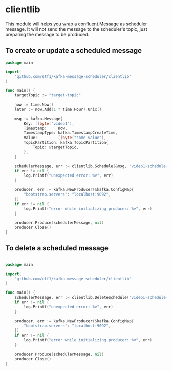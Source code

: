 # clientlib

This module will helps you wrap a confluent.Message as scheduler message.
It will not send the message to the scheduler's topic, just preparing the message to be produced.

## To create or update a scheduled message

```go
package main

import(
    "github.com/etf1/kafka-message-scheduler/clientlib"
)

func main() {
    targetTopic := "target-topic"

    now := time.Now()
    later := now.Add(1 * time.Hour).Unix()

    msg := kafka.Message{
        Key: []byte("video1"),
        Timestamp:     now,
        TimestampType: kafka.TimestampCreateTime,
        Value:         []byte("some value"),
        TopicPartition: kafka.TopicPartition{
            Topic: &targetTopic,
        },
    }

    schedulerMessage, err := clientlib.Schedule(&msg, "video1-schedule-online", later, "scheduler-topic")
    if err != nil {
        log.Printf("unexpected error: %v", err)
    }

    producer, err := kafka.NewProducer(&kafka.ConfigMap{
        "bootstrap.servers": "localhost:9092",
    })
    if err != nil {
        log.Printf("error while initializing producer: %v", err)
    }

    producer.Produce(schedulerMessage, nil)    
    producer.Close()
}
```

##  To delete a scheduled message

```go

package main

import(
    "github.com/etf1/kafka-message-scheduler/clientlib"
)

func main() {
    schedulerMessage, err := clientlib.DeleteSchedule("video1-schedule-online", "scheduler-topic")
    if err != nil {
        log.Printf("unexpected error: %v", err)
    }

    producer, err := kafka.NewProducer(&kafka.ConfigMap{
        "bootstrap.servers": "localhost:9092",
    })
    if err != nil {
        log.Printf("error while initializing producer: %v", err)
    }

    producer.Produce(schedulerMessage, nil)    
    producer.Close()
}
```
